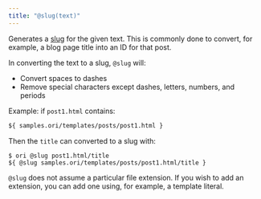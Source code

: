 ```yaml
---
title: "@slug(text)"
---
```


Generates a [slug](https://developer.mozilla.org/en-US/docs/Glossary/Slug) for the given text. This is commonly done to convert, for example, a blog page title into an ID for that post.

In converting the text to a slug, `@slug` will:

- Convert spaces to dashes
- Remove special characters except dashes, letters, numbers, and periods

Example: if `post1.html` contains:

```html
${ samples.ori/templates/posts/post1.html }
```

Then the `title` can converted to a slug with:

```console
$ ori @slug post1.html/title
${ @slug samples.ori/templates/posts/post1.html/title }
```

`@slug` does not assume a particular file extension. If you wish to add an extension, you can add one using, for example, a template literal.
